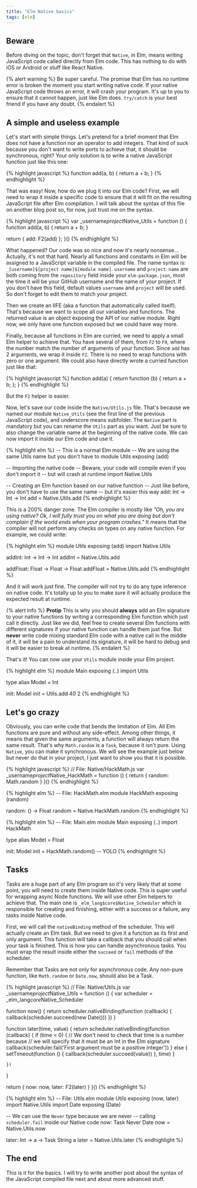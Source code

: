 ```yaml
---
title: "Elm Native basics"
tags: [elm]
---
```

## Beware

Before diving on the topic, don't forget that `Native`, in Elm, means writing JavaScript code called directly from Elm code. This has nothing to do with iOS or Android or stuff like React Native.

{% alert warning %}
Be super careful. The promise that Elm has no runtime error is broken the moment you start writing native code. If your native JavaScript code throws an error, it will crash your program. It's up to you to ensure that it cannot happen, just like Elm does. `try/catch` is your best friend if you have any doubt.
{% endalert %}

## A simple and useless example

Let's start with simple things. Let's pretend for a brief moment that Elm does not have a function nor an operator to add integers. That kind of suck because you don't want to write ports to achieve that, it should be synchronous, right? Your only solution is to write a native JavaScript function just like this one:

{% highlight javascript %}
function add(a, b) {
  return a + b;
}
{% endhighlight %}

That was easy! Now, how do we plug it into our Elm code? First, we will need to wrap it inside a specific code to ensure that it will fit on the resulting JavaScript file after Elm compilation. I will talk about the syntax of this file on another blog post so, for now, just trust me on the syntax.

{% highlight javascript %}
var _username$project$Native_Utils = function () {
  function add(a, b) {
    return a + b;
  }

  return {
    add: F2(add)
  };
}()
{% endhighlight %}

What happened? Our code was so nice and now it's nearly nonsense... Actually, it's not that hard. Nearly all functions and constants in Elm will be assigned to a JavaScript variable in the compiled file. The name syntax is: `_[username]$[project name]$[module name]`. `username` and `project name` are both coming from the `repository` field inside your `elm-package.json`, most the time it will be your GitHub username and the name of your project. If you don't have this field, default values `username` and `project` will be used. So don't forget to edit them to match your project.

Then we create an IIFE (aka a function that automatically called itself). That's because we want to scope all our variables and functions. The returned value is an object exposing the API of our native module. Right now, we only have one function exposed but we could have way more.

Finally, because all functions in Elm are curried, we need to apply a small Elm helper to achieve that. You have several of them, from `F2` to `F9`, where the number match the number of arguments of your function. Since `add` has 2 arguments, we wrap it inside `F2`. There is no need to wrap functions with zero or one argument. We could also have directly wrote a curried function just like that:

{% highlight javascript %}
function add(a) {
  return function (b) {
    return a + b;
  };
}
{% endhighlight %}

But the `F2` helper is easier.

Now, let's save our code inside the `Native/Utils.js` file. That's because we named our module `Native_Utils` (see the first line of the previous JavaScript code), and underscore means subfolder. The `Native` part is mandatory but you can rename the `Utils` part as you want. Just be sure to also change the variable name at the beginning of the native code. We can now import it inside our Elm code and use it.

{% highlight elm %}
-- This is a normal Elm module
-- We are using the same Utils name but you don't have to
module Utils exposing (add)

-- Importing the native code
-- Beware, your code will compile even if you don't import it
-- but will crash at runtime
import Native.Utils

-- Creating an Elm function based on our native function
-- Just like before, you don't have to use the same name
-- but it's easier this way
add: Int -> Int -> Int
add =
  Native.Utils.add
{% endhighlight %}

This is a 200% danger zone. The Elm compiler is mostly like *"Oh, you are using native? Ok, I will fully trust you on what you are doing but don't complain if the world ends when your program crashes."* It means that the compiler will not perform any checks on types on any native function. For example, we could write:

{% highlight elm %}
module Utils exposing (add)
import Native.Utils

addInt: Int -> Int -> Int
addInt =
  Native.Utils.add

addFloat: Float -> Float -> Float
addFloat =
  Native.Utils.add
{% endhighlight %}

And it will work just fine. The compiler will not try to do any type inference on native code. It's totally up to you to make sure it will actually produce the expected result at runtime.

{% alert info %}
**Protip** This is why you should **always** add an Elm signature to your native functions by writing a corresponding Elm function which just call it directly. Just like we did, feel free to create several Elm functions with different signatures if your native function can handle them just fine. But **never** write code mixing standard Elm code with a native call in the middle of it, it will be a pain to understand its signature, it will be hard to debug and it will be easier to break at runtime.
{% endalert %}

That's it! You can now use your `Utils` module inside your Elm project.

{% highlight elm %}
module Main exposing (..)
import Utils

type alias Model = Int

init: Model
init = Utils.add 40 2
{% endhighlight %}

## Let's go crazy

Obviously, you can write code that bends the limitation of Elm. All Elm functions are pure and without any side-effect. Among other things, it means that given the same arguments, a function will always return the same result. That's why `Math.random` is a `Task`, because it isn't pure. Using `Native`, you can make it synchronous. We will see the example just below but never do that in your project, I just want to show you that it is possible.

{% highlight javascript %}
// File: Native/HackMath.js
var _username$project$Native_HackMath = function () {
  return {
    random: Math.random
  }
}()
{% endhighlight %}

{% highlight elm %}
-- File: HackMath.elm
module HackMath exposing (random)

random: () -> Float
random =
  Native.HackMath.random
{% endhighlight %}

{% highlight elm %}
-- File: Main.elm
module Main exposing (..)
import HackMath

type alias Model = Float

init: Model
init =
  HackMath.random() -- YOLO
{% endhighlight %}

## Tasks

Tasks are a huge part of any Elm program so it's very likely that at some point, you will need to create them inside Native code. This is super useful for wrapping async Node functions. We will use other Elm helpers to achieve that. The main one is `_elm_lang$core$Native_Scheduler` which is responsible for creating and finishing, either with a success or a failure, any tasks inside Native code.

First, we will call the `nativeBinding` method of the scheduler. This will actually create an Elm task. But we need to give it a function as its first and only argument. This function will take a callback that you should call when your task is finished. This is how you can handle asynchronous tasks. You must wrap the result inside either the `succeed` or `fail` methods of the scheduler.

Remember that Tasks are not only for asynchronous code. Any non-pure function, like `Math.random` or `Date.now`, should also be a Task.

{% highlight javascript %}
// File: Native/Utils.js
var _username$project$Native_Utils = function () {
  var scheduler = _elm_lang$core$Native_Scheduler

  function now() {
    return scheduler.nativeBinding(function (callback) {
      callback(scheduler.succeed(new Date()))
    })
  }

  function later(time, value) {
    return scheduler.nativeBinding(function (callback) {
      if (time < 0) {
        // We don't need to check that time is a number because
        // we will specify that it must be an Int in the Elm signature
        callback(scheduler.fail('First argument must be a positive integer'))
      } else {
        setTimeout(function () {
          callback(scheduler.succeed(value))
        }, time)
      }

    })
  }

  return {
    now: now,
    later: F2(later)
  }
}()
{% endhighlight %}

{% highlight elm %}
-- File: Utils.elm
module Utils exposing (now, later)
import Native.Utils
import Date exposing (Date)

-- We can use the `Never` type because we are never
-- calling `scheduler.fail` inside our Native code
now: Task Never Date
now =
  Native.Utils.now

later: Int -> a -> Task String a
later =
  Native.Utils.later
{% endhighlight %}

## The end

This is it for the basics. I will try to write another post about the syntax of the JavaScript compiled file next and about more advanced stuff.
